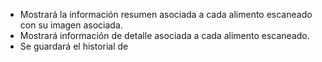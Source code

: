 * Mostrará la información resumen asociada a cada alimento escaneado con su imagen asociada.
* Mostrará información de detalle asociada a cada alimento escaneado. 
* Se guardará el historial de 